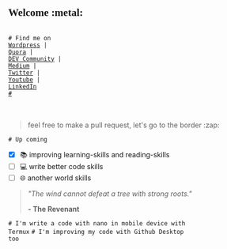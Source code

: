 <h2 style="font-family:Consolas;align:center;">Welcome :metal: </h2>

<code>
# Find me on
<a href="http://www.wordpress.com">Wordpress</a> | 
<a href="http://www.quora.com">Quora</a> | 
<a href="http://www.dev.to">DEV Community</a> | 
<a href="http://www.medium.com">Medium</a> | 
<a href="http://www.twitter.com/gema_naranyala">Twitter</a> | 
<a href="http://www.youtube.com">Youtube</a> | 
<a href="http://www.linkedin.com">LinkedIn</a>
<a href="#">#</a>
</code>
<br><br>
<blockquote>feel free to make a pull request, let's go to the border :zap: </blockquote>

<code># Up coming</code>
- [x] :books: improving learning-skills and reading-skills 
- [ ] :computer: write better code skills
- [ ] :globe_with_meridians: another world skills

<!-- <code># Some of badge collection</code><br> -->

<blockquote>
<i>"The wind cannot defeat a tree with strong roots."</i><br>

<b>- The Revenant</b>
</blockquote>

<code># I'm write a code with nano in mobile device with Termux</code>
<code># I'm improving my code with Github Desktop too</code>
